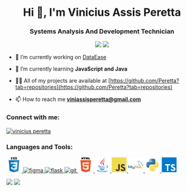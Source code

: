 <h1 align="center">Hi 👋, I'm Vinicius Assis Peretta</h1>
<h3 align="center">Systems Analysis And Development Technician</h3>
 <div align="center">
   <img height="180em" src="https://github-readme-stats.vercel.app/api?username=Peretta&show_icons=true&theme=tokyonight&include_all_commits=true&count_private=true"/>
   <img height="180em" src="https://github-readme-stats.vercel.app/api/top-langs/?username=Peretta&layout=compact&langs_count=6&theme=tokyonight"/>

</div>

- 🔭 I’m currently working on [DataEase](https://github.com/Phoenix-Team-Fatec/DataEase)

- 🌱 I’m currently learning **JavaScript and Java**

- 👨‍💻 All of my projects are available at [https://github.com/Peretta?tab=repositories](https://github.com/Peretta?tab=repositories)

 <!-- - 📝 I regularly write articles on [artigosPeretta](artigosPeretta) -->

- 📫 How to reach me **viniassisperetta@gmail.com**

<h3 align="left">Connect with me:</h3>
<p align="left">
<a href="https://linkedin.com/in/vinicius peretta" target="blank"><img align="center" src="https://raw.githubusercontent.com/rahuldkjain/github-profile-readme-generator/master/src/images/icons/Social/linked-in-alt.svg" alt="vinicius peretta" height="30" width="40" /></a>
</p>

<h3 align="left">Languages and Tools:</h3>
<p align="left"> <a href="https://www.w3schools.com/css/" target="_blank" rel="noreferrer"> 
 <img src="https://raw.githubusercontent.com/devicons/devicon/master/icons/css3/css3-original-wordmark.svg" alt="css3" width="40" height="40"/> 
</a> 
 <a href="https://www.figma.com/" target="_blank" rel="noreferrer"> 
  <img src="https://www.vectorlogo.zone/logos/figma/figma-icon.svg" alt="figma" width="40" height="40"/> 
 </a> 
 <a href="https://flask.palletsprojects.com/" target="_blank" rel="noreferrer"> 
  <img src="https://www.vectorlogo.zone/logos/pocoo_flask/pocoo_flask-icon.svg" alt="flask" width="40" height="40"/> 
 </a> 
 <a href="https://git-scm.com/" target="_blank" rel="noreferrer"> 
  <img src="https://www.vectorlogo.zone/logos/git-scm/git-scm-icon.svg" alt="git" width="40" height="40"/> 
 </a> 
 <a href="https://www.w3.org/html/" target="_blank" rel="noreferrer"> 
  <img src="https://raw.githubusercontent.com/devicons/devicon/master/icons/html5/html5-original-wordmark.svg" alt="html5" width="40" height="40"/> 
 </a> 
 <a href="https://www.java.com" target="_blank" rel="noreferrer"> 
  <img src="https://raw.githubusercontent.com/devicons/devicon/master/icons/java/java-original.svg" alt="java" width="40" height="40"/> 
 </a> 
 <a href="https://developer.mozilla.org/en-US/docs/Web/JavaScript" target="_blank" rel="noreferrer"> 
  <img src="https://raw.githubusercontent.com/devicons/devicon/master/icons/javascript/javascript-original.svg" alt="javascript" width="40" height="40"/> </a> <a href="https://www.mysql.com/" target="_blank" rel="noreferrer"> 
  <img src="https://raw.githubusercontent.com/devicons/devicon/master/icons/mysql/mysql-original-wordmark.svg" alt="mysql" width="40" height="40"/> </a> <a href="https://www.python.org" target="_blank" rel="noreferrer"> 
  <img src="https://raw.githubusercontent.com/devicons/devicon/master/icons/python/python-original.svg" alt="python" width="40" height="40"/> </a> <a href="https://www.typescriptlang.org/" target="_blank" rel="noreferrer"> 
  <img src="https://raw.githubusercontent.com/devicons/devicon/master/icons/typescript/typescript-original.svg" alt="typescript" width="40" height="40"/> </a> </p>

 
<div> 
  <a href = "mailto:viniassisperetta@gmail.com"><img src="https://img.shields.io/badge/-Gmail-%23333?style=for-the-badge&logo=gmail&logoColor=white" target="_blank"></a>
  <a href="https://www.linkedin.com/in/vinicius-peretta-5a2436227" target="_blank">
   <img src="https://img.shields.io/badge/-LinkedIn-%230077B5?style=for-the-badge&logo=linkedin&logoColor=white" target="_blank">
  </a> 

</div>
